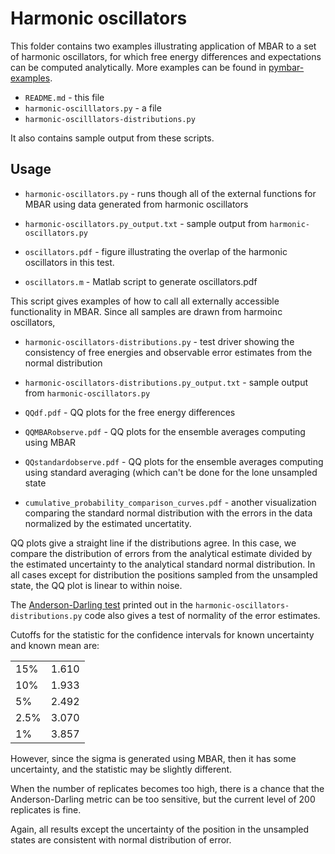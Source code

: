 # Harmonic oscillators


This folder contains two examples illustrating application of MBAR to
a set of harmonic oscillators, for which free energy differences and
expectations can be computed analytically. More examples can be found
in [pymbar-examples](http://github.com/choderalab/pymbar-examples/).

* `README.md` - this file
* `harmonic-oscilllators.py` - a file
* `harmonic-oscilllators-distributions.py`

It also contains sample output from these scripts.

## Usage

* `harmonic-oscillators.py` - runs though all of the external functions for MBAR
  using data generated from harmonic oscillators

* `harmonic-oscillators.py_output.txt` - sample output from `harmonic-oscillators.py`

* `oscillators.pdf` - figure illustrating the overlap of the harmonic oscillators in this test.

* `oscillators.m` - Matlab script to generate oscillators.pdf

This script gives examples of how to call all externally accessible
functionality in MBAR.  Since all samples are drawn from harmoinc
oscillators,

* `harmonic-oscillators-distributions.py` - test driver showing the
  consistency of free energies and observable error estimates from the
  normal distribution

* `harmonic-oscillators-distributions.py_output.txt` - sample output from `harmonic-oscillators.py`

* `QQdf.pdf` - QQ plots for the free energy differences

* `QQMBARobserve.pdf` - QQ plots for the ensemble averages computing using MBAR

* `QQstandardobserve.pdf` - QQ plots for the ensemble averages computing using standard averaging (which can't be done for the lone unsampled state

* `cumulative_probability_comparison_curves.pdf` - another visualization comparing the standard normal distribution with the errors in the data normalized by the estimated uncertatity.

QQ plots give a straight line if the distributions agree.  In this
case, we compare the distribution of errors from the analytical
estimate divided by the estimated uncertainty to the analytical
standard normal distribution.  In all cases except for distribution
the positions sampled from the unsampled state, the QQ plot is linear
to within noise.

The [Anderson-Darling test](http://en.wikipedia.org/wiki/Anderson%E2%80%93Darling_test) printed out in the
`harmonic-oscillators-distributions.py` code also gives a test of
normality of the error estimates.

Cutoffs for the statistic for the confidence intervals for known uncertainty and known mean are:

|      |       |
|------|-------|
| 15%  | 1.610 |
| 10%  | 1.933 |
| 5%   | 2.492 |
| 2.5% | 3.070 |
| 1%   | 3.857 |

However, since the sigma is generated using MBAR, then it has some
uncertainty, and the statistic may be slightly different.

When the number of replicates becomes too high, there is a chance that
the Anderson-Darling metric can be too sensitive, but the current
level of 200 replicates is fine.

Again, all results except the uncertainty of the position in the
unsampled states are consistent with normal distribution of error.